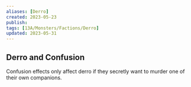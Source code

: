 ```yaml
---
aliases: [Derro]
created: 2023-05-23
publish: 
tags: [13A/Monsters/Factions/Derro]
updated: 2023-05-31
---
```


## Derro and Confusion

Confusion effects only affect derro if they secretly want to murder one of their own companions.
